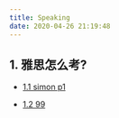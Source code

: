 ```yaml
---
title: Speaking
date: 2020-04-26 21:19:48
---
```


## 1. 雅思怎么考?

- [1.1 simon p1][s1]

- [1.2 99][99]



[s1]: /simon_p1
[99]: /99
